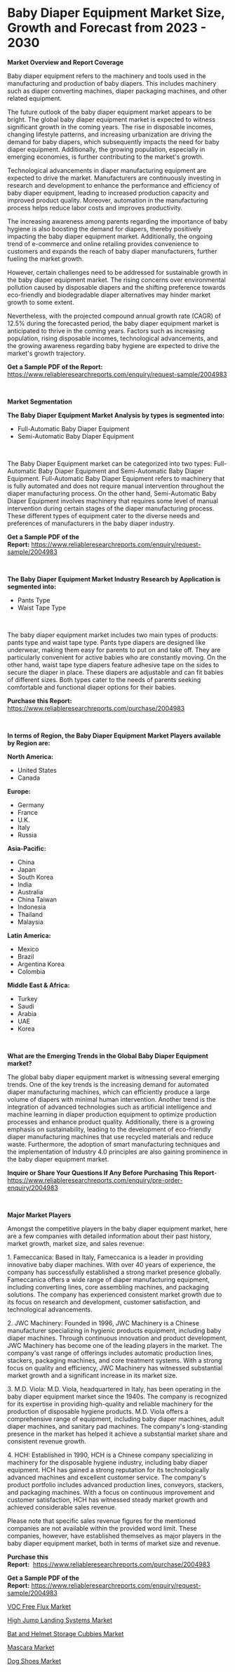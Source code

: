 <p><h1>Baby Diaper Equipment Market Size, Growth and Forecast from 2023 - 2030</h1></p><p><strong>Market Overview and Report Coverage</strong></p>
<p><p>Baby diaper equipment refers to the machinery and tools used in the manufacturing and production of baby diapers. This includes machinery such as diaper converting machines, diaper packaging machines, and other related equipment.</p><p>The future outlook of the baby diaper equipment market appears to be bright. The global baby diaper equipment market is expected to witness significant growth in the coming years. The rise in disposable incomes, changing lifestyle patterns, and increasing urbanization are driving the demand for baby diapers, which subsequently impacts the need for baby diaper equipment. Additionally, the growing population, especially in emerging economies, is further contributing to the market's growth.</p><p>Technological advancements in diaper manufacturing equipment are expected to drive the market. Manufacturers are continuously investing in research and development to enhance the performance and efficiency of baby diaper equipment, leading to increased production capacity and improved product quality. Moreover, automation in the manufacturing process helps reduce labor costs and improves productivity.</p><p>The increasing awareness among parents regarding the importance of baby hygiene is also boosting the demand for diapers, thereby positively impacting the baby diaper equipment market. Additionally, the ongoing trend of e-commerce and online retailing provides convenience to customers and expands the reach of baby diaper manufacturers, further fueling the market growth.</p><p>However, certain challenges need to be addressed for sustainable growth in the baby diaper equipment market. The rising concerns over environmental pollution caused by disposable diapers and the shifting preference towards eco-friendly and biodegradable diaper alternatives may hinder market growth to some extent.</p><p>Nevertheless, with the projected compound annual growth rate (CAGR) of 12.5% during the forecasted period, the baby diaper equipment market is anticipated to thrive in the coming years. Factors such as increasing population, rising disposable incomes, technological advancements, and the growing awareness regarding baby hygiene are expected to drive the market's growth trajectory.</p></p>
<p><strong>Get a Sample PDF of the Report:</strong> <a href="https://www.reliableresearchreports.com/enquiry/request-sample/2004983">https://www.reliableresearchreports.com/enquiry/request-sample/2004983</a></p>
<p>&nbsp;</p>
<p><strong>Market Segmentation</strong></p>
<p><strong>The Baby Diaper Equipment Market Analysis by types is segmented into:</strong></p>
<p><ul><li>Full-Automatic Baby Diaper Equipment</li><li>Semi-Automatic Baby Diaper Equipment</li></ul></p>
<p>&nbsp;</p>
<p><p>The Baby Diaper Equipment market can be categorized into two types: Full-Automatic Baby Diaper Equipment and Semi-Automatic Baby Diaper Equipment. Full-Automatic Baby Diaper Equipment refers to machinery that is fully automated and does not require manual intervention throughout the diaper manufacturing process. On the other hand, Semi-Automatic Baby Diaper Equipment involves machinery that requires some level of manual intervention during certain stages of the diaper manufacturing process. These different types of equipment cater to the diverse needs and preferences of manufacturers in the baby diaper industry.</p></p>
<p><strong>Get a Sample PDF of the Report:</strong>&nbsp;<a href="https://www.reliableresearchreports.com/enquiry/request-sample/2004983">https://www.reliableresearchreports.com/enquiry/request-sample/2004983</a></p>
<p>&nbsp;</p>
<p><strong>The Baby Diaper Equipment Market Industry Research by Application is segmented into:</strong></p>
<p><ul><li>Pants Type</li><li>Waist Tape Type</li></ul></p>
<p>&nbsp;</p>
<p><p>The baby diaper equipment market includes two main types of products: pants type and waist tape type. Pants type diapers are designed like underwear, making them easy for parents to put on and take off. They are particularly convenient for active babies who are constantly moving. On the other hand, waist tape type diapers feature adhesive tape on the sides to secure the diaper in place. These diapers are adjustable and can fit babies of different sizes. Both types cater to the needs of parents seeking comfortable and functional diaper options for their babies.</p></p>
<p><strong>Purchase this Report:</strong>&nbsp; <a href="https://www.reliableresearchreports.com/purchase/2004983">https://www.reliableresearchreports.com/purchase/2004983</a></p>
<p>&nbsp;</p>
<p><strong>In terms of Region, the Baby Diaper Equipment Market Players available by Region are:</strong></p>
<p>
    <p> <strong> North America: </strong>
        <ul>
            <li>United States</li>
            <li>Canada</li>
        </ul>
        </p> 
    <p> <strong> Europe: </strong>
        <ul>
            <li>Germany</li>
            <li>France</li>
            <li>U.K.</li>
            <li>Italy</li>
            <li>Russia</li>
        </ul>
        </p> 
    <p> <strong> Asia-Pacific: </strong>
        <ul>
            <li>China</li>
            <li>Japan</li>
            <li>South Korea</li>
            <li>India</li>
            <li>Australia</li>
            <li>China Taiwan</li>
            <li>Indonesia</li>
            <li>Thailand</li>
            <li>Malaysia</li>
        </ul>
        </p> 
    <p> <strong> Latin America: </strong>
        <ul>
            <li>Mexico</li>
            <li>Brazil</li>
            <li>Argentina Korea</li>
            <li>Colombia</li>
        </ul>
        </p> 
    <p> <strong> Middle East & Africa: </strong>
        <ul>
            <li>Turkey</li>
            <li>Saudi</li>
            <li>Arabia</li>
            <li>UAE</li>
            <li>Korea</li>
        </ul>
    </p>
    </p>
<p>&nbsp;</p>
<p><strong>What are the Emerging Trends in the Global Baby Diaper Equipment market?</strong></p>
<p><p>The global baby diaper equipment market is witnessing several emerging trends. One of the key trends is the increasing demand for automated diaper manufacturing machines, which can efficiently produce a large volume of diapers with minimal human intervention. Another trend is the integration of advanced technologies such as artificial intelligence and machine learning in diaper production equipment to optimize production processes and enhance product quality. Additionally, there is a growing emphasis on sustainability, leading to the development of eco-friendly diaper manufacturing machines that use recycled materials and reduce waste. Furthermore, the adoption of smart manufacturing techniques and the implementation of Industry 4.0 principles are also gaining prominence in the baby diaper equipment market.</p></p>
<p><strong>Inquire or Share Your Questions If Any Before Purchasing This Report</strong>- <a href="https://www.reliableresearchreports.com/enquiry/pre-order-enquiry/2004983">https://www.reliableresearchreports.com/enquiry/pre-order-enquiry/2004983</a></p>
<p>&nbsp;</p>
<p><strong>Major Market Players</strong></p>
<p><p>Amongst the competitive players in the baby diaper equipment market, here are a few companies with detailed information about their past history, market growth, market size, and sales revenue:</p><p>1. Fameccanica: Based in Italy, Fameccanica is a leader in providing innovative baby diaper machines. With over 40 years of experience, the company has successfully established a strong market presence globally. Fameccanica offers a wide range of diaper manufacturing equipment, including converting lines, core assembling machines, and packaging solutions. The company has experienced consistent market growth due to its focus on research and development, customer satisfaction, and technological advancements.</p><p>2. JWC Machinery: Founded in 1996, JWC Machinery is a Chinese manufacturer specializing in hygienic products equipment, including baby diaper machines. Through continuous innovation and product development, JWC Machinery has become one of the leading players in the market. The company's vast range of offerings includes automatic production lines, stackers, packaging machines, and core treatment systems. With a strong focus on quality and efficiency, JWC Machinery has witnessed substantial market growth and a significant increase in its market size.</p><p>3. M.D. Viola: M.D. Viola, headquartered in Italy, has been operating in the baby diaper equipment market since the 1940s. The company is recognized for its expertise in providing high-quality and reliable machinery for the production of disposable hygiene products. M.D. Viola offers a comprehensive range of equipment, including baby diaper machines, adult diaper machines, and sanitary pad machines. The company's long-standing presence in the market has helped it achieve a substantial market share and consistent revenue growth.</p><p>4. HCH: Established in 1990, HCH is a Chinese company specializing in machinery for the disposable hygiene industry, including baby diaper equipment. HCH has gained a strong reputation for its technologically advanced machines and excellent customer service. The company's product portfolio includes advanced production lines, conveyors, stackers, and packaging machines. With a focus on continuous improvement and customer satisfaction, HCH has witnessed steady market growth and achieved considerable sales revenue.</p><p>Please note that specific sales revenue figures for the mentioned companies are not available within the provided word limit. These companies, however, have established themselves as major players in the baby diaper equipment market, both in terms of market size and revenue.</p></p>
<p><strong>Purchase this Report:</strong>&nbsp;&nbsp;<a href="https://www.reliableresearchreports.com/purchase/2004983">https://www.reliableresearchreports.com/purchase/2004983</a></p>
<p></p>
<p><strong>Get a Sample PDF of the Report:</strong>&nbsp;<a href="https://www.reliableresearchreports.com/enquiry/request-sample/2004983">https://www.reliableresearchreports.com/enquiry/request-sample/2004983</a></p>
<p><p><a href="https://medium.com/@jacks0866979/voc-free-flux-market-analysis-its-cagr-market-segmentation-and-global-industry-overview-47df3e02c15d">VOC Free Flux Market</a></p><p><a href="https://github.com/Chiragrp23/Market-Research-Report-List-1/blob/main/high-jump-landing-systems-market.md">High Jump Landing Systems Market</a></p><p><a href="https://github.com/Chiragrp22/Market-Research-Report-List-1/blob/main/bat-and-helmet-storage-cubbies-market.md">Bat and Helmet Storage Cubbies Market</a></p><p><a href="https://www.linkedin.com/pulse/mascara-market-share-amp-new-trends-analysis-report-qkqqe/">Mascara Market</a></p><p><a href="https://www.linkedin.com/pulse/dog-shoes-market-challenges-opportunities-growth-drivers-major-sifze/">Dog Shoes Market</a></p></p>